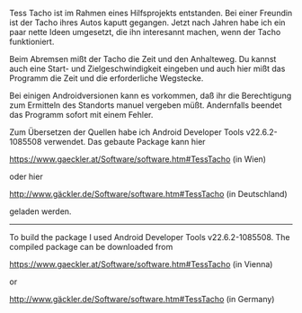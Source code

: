 Tess Tacho ist im Rahmen eines Hilfsprojekts entstanden. Bei einer Freundin 
ist der Tacho ihres Autos kaputt gegangen. Jetzt nach Jahren habe ich ein paar 
nette Ideen umgesetzt, die ihn interesannt machen, wenn der Tacho funktioniert.

Beim Abremsen mißt der Tacho die Zeit und den Anhalteweg. Du kannst auch eine 
Start- und Zielgeschwindigkeit eingeben und auch hier mißt das Programm die 
Zeit und die erforderliche Wegstecke.

Bei einigen Androidversionen kann es vorkommen, daß ihr die Berechtigung zum 
Ermitteln des Standorts manuel vergeben müßt. Andernfalls beendet das Programm 
sofort mit einem Fehler.

Zum Übersetzen der Quellen habe ich Android Developer Tools v22.6.2-1085508 
verwendet. Das gebaute Package kann hier

https://www.gaeckler.at/Software/software.htm#TessTacho (in Wien)

oder hier

http://www.gäckler.de/Software/software.htm#TessTacho (in Deutschland)

geladen werden.

---

To build the package I used Android Developer Tools v22.6.2-1085508. The 
compiled package can be downloaded from

https://www.gaeckler.at/Software/software.htm#TessTacho (in Vienna)

or

http://www.gäckler.de/Software/software.htm#TessTacho (in Germany)

